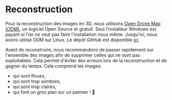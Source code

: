 # Reconstruction

Pour la reconstruction des images en 3D, nous utilisons [Open Drone Map (ODM)](https://opendronemap.org/), un logiciel Open Source et gratuit.
Seul l'installeur Windows est payant si l'on ne veut pas faire l'installation nous même.
Jusqu'ici, nous avons utilisé ODM sur Linux.
Le dépôt GitHub est disponible [ici](https://github.com/OpenDroneMap/ODM).

Avant de reconstruire, nous recommandons de passer rapidement sur l'ensemble des images afin de supprimer celles  qui ne sont pas exploitables.
Cela permet d'éviter des erreurs lors de la reconstruction et de gagner du temps.
Cela comprend les images:

- qui sont floues,
- qui sont trop sombres,
- qui sont trop claires,
- qui font un gros plan sur un palmier ! 🌴
